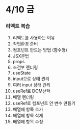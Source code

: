 # 4/10 금

### 리액트 복습

1. 리액트를 사용하는 이유
2. 작업환경 준비
3. 컴포넌트 만드는 방법 \(함수형\)
4. JSX문법
5. props
6. 조건부 렌더링
7. useState
8. input으로 상태 관리
9. 여러 input 상태 관리
10. useRef로 DOM선택
11. 배열 렌더링
12. useRef로 컴포넌트 안 변수 만들기
13. 배열에 항목 추가
14. 배열에 항목 삭제
15. 배열에 항목 수정

